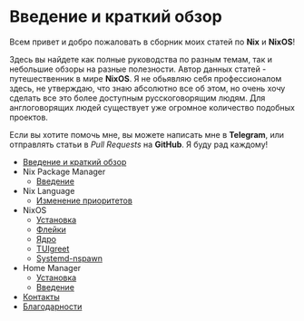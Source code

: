 # Введение и краткий обзор
Всем привет и добро пожаловать в сборник моих статей по **Nix** и **NixOS**!

Здесь вы найдете как полные руководства по разным темам, так и небольшие обзоры на разные полезности. Автор данных статей - путешественник в мире **NixOS**. Я не обьявляю себя профессионалом здесь, не утверждаю, что знаю абсолютно все об этом, но очень хочу сделать все это более доступным русскоговорящим людям. Для англоговорящих людей существует уже огромное количество подобных проектов.

Если вы хотите помочь мне, вы можете написать мне в **Telegram**, или отправлять статьи в *Pull Requests* на **GitHub**. Я буду рад каждому!

 - [Введение и краткий обзор](/introduction)
 - Nix Package Manager
    - [Введение](/nixpm/introduction)
 - Nix Language
    - [Изменение приоритетов](/nixlang/priorities)
 - NixOS
    - [Установка](/nixos/installation)
    - [Флейки](/nixos/flakes)
    - [Ядро](/nixos/kernel)
    - [TUIgreet](/nixos/tuigreet)
    - [Systemd-nspawn](/nixos/systemd-nspawn)
 - Home Manager
    - [Установка](/home-manager/installation)
    - [Введение](/home-manager/introduction)
 - [Контакты](/contacts)
 - [Благодарности](/thanks)
